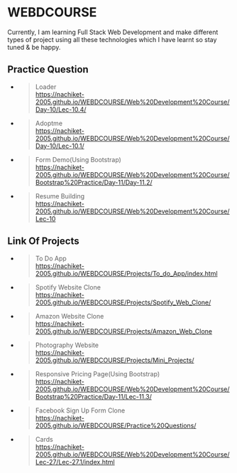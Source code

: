 ﻿# WEBDCOURSE

Currently, I am learning Full Stack Web Development and make different types of project using all these technologies which I have learnt so stay tuned & be happy.

 ## Practice Question
 
 - > Loader<br>https://nachiket-2005.github.io/WEBDCOURSE/Web%20Development%20Course/Day-10/Lec-10.4/
 - > Adoptme<br>https://nachiket-2005.github.io/WEBDCOURSE/Web%20Development%20Course/Day-10/Lec-10.1/
 - > Form Demo(Using Bootstrap)<br>https://nachiket-2005.github.io/WEBDCOURSE/Web%20Development%20Course/Bootstrap%20Practice/Day-11/Day-11.2/
 - >  Resume Building<br>https://nachiket-2005.github.io/WEBDCOURSE/Web%20Development%20Course/Lec-10 

## Link Of Projects

- >  To Do App<br>https://nachiket-2005.github.io/WEBDCOURSE/Projects/To_do_App/index.html 
- >  Spotify Website Clone<br>https://nachiket-2005.github.io/WEBDCOURSE/Projects/Spotify_Web_Clone/
- >  Amazon Website Clone<br>https://nachiket-2005.github.io/WEBDCOURSE/Projects/Amazon_Web_Clone
- >  Photography Website<br>https://nachiket-2005.github.io/WEBDCOURSE/Projects/Mini_Projects/
- >  Responsive Pricing Page(Using Bootstrap)<br>https://nachiket-2005.github.io/WEBDCOURSE/Web%20Development%20Course/Bootstrap%20Practice/Day-11/Lec-11.3/
- >  Facebook Sign Up Form Clone<br>https://nachiket-2005.github.io/WEBDCOURSE/Practice%20Questions/
- >  Cards<br>https://nachiket-2005.github.io/WEBDCOURSE/Web%20Development%20Course/Lec-27/Lec-27.1/index.html
